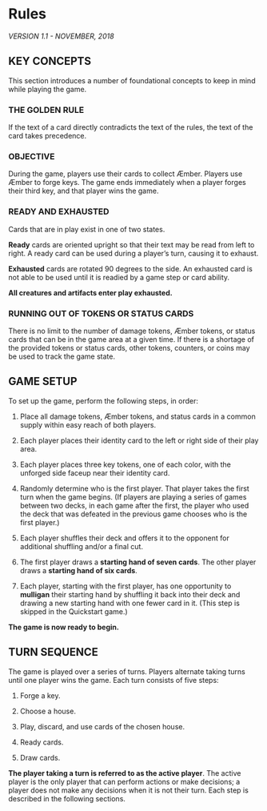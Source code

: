 # Rules
*VERSION 1.1 - NOVEMBER, 2018*

## KEY CONCEPTS
This section introduces a number of foundational concepts to keep in
mind while playing the game.

### THE GOLDEN RULE
If the text of a card directly contradicts the text of the rules, the text of
the card takes precedence.
### OBJECTIVE
During the game, players use their cards to collect Æmber. Players use
Æmber to forge keys. The game ends immediately when a player forges
their third key, and that player wins the game.
### READY AND EXHAUSTED
Cards that are in play exist in one of two states.

**Ready** cards are oriented upright so that their text may be read from left
to right. A ready card can be used during a player’s turn, causing it to
exhaust.

**Exhausted** cards are rotated 90 degrees to the side. An exhausted card
is not able to be used until it is readied by a game step or card ability.

**All creatures and artifacts enter play exhausted.**

### RUNNING OUT OF TOKENS OR STATUS CARDS
There is no limit to the number of damage tokens, Æmber tokens, or
status cards that can be in the game area at a given time. If there is a
shortage of the provided tokens or status cards, other tokens, counters,
or coins may be used to track the game state.


## GAME SETUP
To set up the game, perform the following steps, in order:

1. Place all damage tokens, Æmber tokens, and status cards in a common
supply within easy reach of both players.

2. Each player places their identity card to the left or right side of their
play area.

3. Each player places three key tokens, one of each color, with the
unforged side faceup near their identity card.

4. Randomly determine who is the first player. That player takes the first
turn when the game begins. (If players are playing a series of games
between two decks, in each game after the first, the player who used
the deck that was defeated in the previous game chooses who is the
first player.)

5. Each player shuffles their deck and offers it to the opponent for
additional shuffling and/or a final cut.

6. The first player draws a **starting hand of seven cards**. The other player
draws a **starting hand of six cards**.

7. Each player, starting with the first player, has one opportunity to
**mulligan** their starting hand by shuffling it back into their deck and
drawing a new starting hand with one fewer card in it. (This step is
skipped in the Quickstart game.)

**The game is now ready to begin.**

## TURN SEQUENCE
The game is played over a series of turns. Players alternate taking turns
until one player wins the game.
Each turn consists of five steps:
1. Forge a key.

2. Choose a house.

3. Play, discard, and use cards of the chosen house.

4. Ready cards.

5. Draw cards.

**The player taking a turn is referred to as the active player**. The active
player is the only player that can perform actions or make decisions; a
player does not make any decisions when it is not their turn.
Each step is described in the following sections.